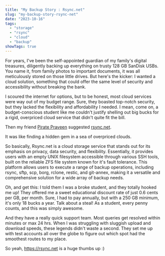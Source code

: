 ```yaml
---
title: "My Backup Story : Rsync.net"
slug: "my-backup-story-rsync-net"
date: "2023-10-16"
tags:
  - "storage"
  - "rsync"
  - "cloud"
  - "backup"
showTags: true
---
```


For years, I've been the self-appointed guardian of my family's digital treasures, diligently backing up everything on trusty 128 GB SanDisk USBs. You name it, from family photos to important documents, it was all meticulously stored on those little drives. But here's the kicker: I wanted a cloud solution, something that could offer the same level of security and accessibility without breaking the bank.

I scoured the internet for options, but to be honest, most cloud services were way out of my budget range. Sure, they boasted top-notch security, but they lacked the flexibility and affordability I needed. I mean, come on, a budget-conscious student like me couldn't justify shelling out big bucks for a rigid, overpriced cloud service that didn't quite fit the bill.

Then my friend [Pirate Praveen](https://social.masto.host/@praveen) suggested [rsync.net](https://rsync.net).

It was like finding a hidden gem in a sea of overpriced clouds.

So basically, Rsync.net is a cloud storage service that stands out for its emphasis on privacy, data security, and flexibility. Essentially, it provides users with an empty UNIX filesystem accessible through various SSH tools, built on the reliable ZFS file system known for it's fault tolerance. This platform allows users to execute a range of backup operations, including rsync, sftp, scp, borg, rclone, restic, and git-annex, making it a versatile and comprehensive solution for a wide array of backup needs.

Oh, and get this: I told them I was a broke student, and they totally hooked me up! They offered me a sweet educational discount rate of just 0.6 cents per GB, per month. Sure, I had to pay annually, but with a 250 GB minimum, it's only 18 bucks a year. Talk about a steal! As a student, every penny counts, and this was simply awesome.

And they have a really quick support team. Most queries get resolved within minutes or max 24 hrs. When I was struggling with sluggish upload and download speeds, these legends didn't waste a second. They set me up with test accounts all over the globe to figure out which spot had the smoothest routes to my place.

So yeah, https://rsync.net is a huge thumbs up :)